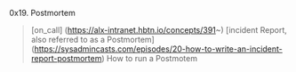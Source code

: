 0x19. Postmortem
> [on_call] (https://alx-intranet.hbtn.io/concepts/391~)
> [incident Report, also referred to as a Postmortem] (https://sysadmincasts.com/episodes/20-how-to-write-an-incident-report-postmortem)
> How to run a Postmotem
